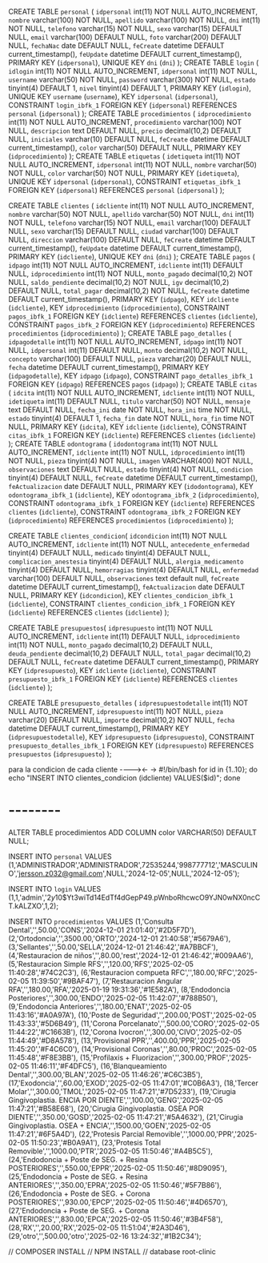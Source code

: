 CREATE TABLE `personal` (
  `idpersonal` int(11) NOT NULL AUTO_INCREMENT,
  `nombre` varchar(100) NOT NULL,
  `apellido` varchar(100) NOT NULL,
  `dni` int(11) NOT NULL,
  `telefono` varchar(15) NOT NULL,
  `sexo` varchar(15) DEFAULT NULL,
  `email` varchar(100) DEFAULT NULL,
  `foto` varchar(200) DEFAULT NULL,
  `fechaNac` date DEFAULT NULL,
  `feCreate` datetime DEFAULT current_timestamp(),
  `feUpdate` datetime DEFAULT current_timestamp(),
  PRIMARY KEY (`idpersonal`),
  UNIQUE KEY `dni` (`dni`)
);
CREATE TABLE `login` (
  `idlogin` int(11) NOT NULL AUTO_INCREMENT,
  `idpersonal` int(11) NOT NULL,
  `username` varchar(50) NOT NULL,
  `password` varchar(300) NOT NULL,
  `estado` tinyint(4) DEFAULT 1,
  `nivel` tinyint(4) DEFAULT 1,
  PRIMARY KEY (`idlogin`),
  UNIQUE KEY `username` (`username`),
  KEY `idpersonal` (`idpersonal`),
  CONSTRAINT `login_ibfk_1` FOREIGN KEY (`idpersonal`) REFERENCES `personal` (`idpersonal`)
);
CREATE TABLE `procedimientos` (
  `idprocedimiento` int(11) NOT NULL AUTO_INCREMENT,
  `procedimiento` varchar(100) NOT NULL,
  `descripcion` text DEFAULT NULL,
  `precio` decimal(10,2) DEFAULT NULL,
  `iniciales` varchar(10) DEFAULT NULL,
  `feCreate` datetime DEFAULT current_timestamp(),
  `color` varchar(50) DEFAULT NULL,
  PRIMARY KEY (`idprocedimiento`)
);
CREATE TABLE `etiquetas` (
  `idetiqueta` int(11) NOT NULL AUTO_INCREMENT,
  `idpersonal` int(11) NOT NULL,
  `nombre` varchar(50) NOT NULL,
  `color` varchar(50) NOT NULL,
  PRIMARY KEY (`idetiqueta`),
  UNIQUE KEY `idpersonal` (`idpersonal`),
  CONSTRAINT `etiquetas_ibfk_1` FOREIGN KEY (`idpersonal`) REFERENCES `personal` (`idpersonal`)
);

CREATE TABLE `clientes` (
  `idcliente` int(11) NOT NULL AUTO_INCREMENT,
  `nombre` varchar(50) NOT NULL,
  `apellido` varchar(50) NOT NULL,
  `dni` int(11) NOT NULL,
  `telefono` varchar(15) NOT NULL,
  `email` varchar(100) DEFAULT NULL,
  `sexo` varchar(15) DEFAULT NULL,
  `ciudad` varchar(100) DEFAULT NULL,
  `direccion` varchar(100) DEFAULT NULL,
  `feCreate` datetime DEFAULT current_timestamp(),
  `feUpdate` datetime DEFAULT current_timestamp(),
  PRIMARY KEY (`idcliente`),
  UNIQUE KEY `dni` (`dni`)
);
CREATE TABLE `pagos` (
  `idpago` int(11) NOT NULL AUTO_INCREMENT,
  `idcliente` int(11) DEFAULT NULL,
  `idprocedimiento` int(11) NOT NULL,
  `monto_pagado` decimal(10,2) NOT NULL,
  `saldo_pendiente` decimal(10,2) NOT NULL,
  `igv` decimal(10,2) DEFAULT NULL,
  `total_pagar` decimal(10,2) NOT NULL,
  `feCreate` datetime DEFAULT current_timestamp(),
  PRIMARY KEY (`idpago`),
  KEY `idcliente` (`idcliente`),
  KEY `idprocedimiento` (`idprocedimiento`),
  CONSTRAINT `pagos_ibfk_1` FOREIGN KEY (`idcliente`) REFERENCES `clientes` (`idcliente`),
  CONSTRAINT `pagos_ibfk_2` FOREIGN KEY (`idprocedimiento`) REFERENCES `procedimientos` (`idprocedimiento`)
);
CREATE TABLE `pago_detalles` (
  `idpagodetalle` int(11) NOT NULL AUTO_INCREMENT,
  `idpago` int(11) NOT NULL,
  `idpersonal` int(11) DEFAULT NULL,
  `monto` decimal(10,2) NOT NULL,
  `concepto` varchar(100) DEFAULT NULL,
  `pieza` varchar(20) DEFAULT NULL,
  `fecha` datetime DEFAULT current_timestamp(),
  PRIMARY KEY (`idpagodetalle`),
  KEY `idpago` (`idpago`),
  CONSTRAINT `pago_detalles_ibfk_1` FOREIGN KEY (`idpago`) REFERENCES `pagos` (`idpago`)
);
CREATE TABLE `citas` (
  `idcita` int(11) NOT NULL AUTO_INCREMENT,
  `idcliente` int(11) NOT NULL,
  `idetiqueta` int(11) DEFAULT NULL,
  `titulo` varchar(50) NOT NULL,
  `mensaje` text DEFAULT NULL,
  `fecha_ini` date NOT NULL,
  `hora_ini` time NOT NULL,
  `estado` tinyint(4) DEFAULT 1,
  `fecha_fin` date NOT NULL,
  `hora_fin` time NOT NULL,
  PRIMARY KEY (`idcita`),
  KEY `idcliente` (`idcliente`),
  CONSTRAINT `citas_ibfk_1` FOREIGN KEY (`idcliente`) REFERENCES `clientes` (`idcliente`)
);
CREATE TABLE `odontograma` (
  `idodontograma` int(11) NOT NULL AUTO_INCREMENT,
  `idcliente` int(11) NOT NULL,
  `idprocedimiento` int(11) NOT NULL,
  `pieza` tinyint(4) NOT NULL,
  `imagen` VARCHAR(400) NOT NULL,
  `observaciones` text DEFAULT NULL,
  `estado` tinyint(4) NOT NULL,
  `condicion` tinyint(4) DEFAULT NULL,
  `feCreate` datetime DEFAULT current_timestamp(),
  `feActualizacion` date DEFAULT NULL,
  PRIMARY KEY (`idodontograma`),
  KEY `odontograma_ibfk_1` (`idcliente`),
  KEY `odontograma_ibfk_2` (`idprocedimiento`),
  CONSTRAINT `odontograma_ibfk_1` FOREIGN KEY (`idcliente`) REFERENCES `clientes` (`idcliente`),
  CONSTRAINT `odontograma_ibfk_2` FOREIGN KEY (`idprocedimiento`) REFERENCES `procedimientos` (`idprocedimiento`)
);

CREATE TABLE `clientes_condicion`(
  `idcondicion` int(11) NOT NULL AUTO_INCREMENT,
  `idcliente` int(11) NOT NULL,
  `antecedente_enfermedad` tinyint(4) DEFAULT NULL,
  `medicado` tinyint(4) DEFAULT NULL,
  `complicacion_anestesia` tinyint(4) DEFAULT NULL,
  `alergia_medicamento` tinyint(4) DEFAULT NULL, 
  `hemorragias` tinyint(4) DEFAULT NULL,
  `enfermedad` varchar(100) DEFAULT NULL,
  `observaciones` text default null,
  `feCreate` datetime DEFAULT current_timestamp(),
  `feActualizacion` date DEFAULT NULL,
  PRIMARY KEY (`idcondicion`),
  KEY `clientes_condicion_ibfk_1` (`idcliente`),
  CONSTRAINT `clientes_condicion_ibfk_1` FOREIGN KEY (`idcliente`) REFERENCES `clientes` (`idcliente`)
);

CREATE TABLE `presupuestos`(
  `idpresupuesto` int(11) NOT NULL AUTO_INCREMENT,
  `idcliente` int(11) DEFAULT NULL,
  `idprocedimiento` int(11) NOT NULL,
  `monto_pagado` decimal(10,2) DEFAULT NULL,
  `deuda_pendiente` decimal(10,2) DEFAULT NULL,
  `total_pagar` decimal(10,2) DEFAULT NULL,
  `feCreate` datetime DEFAULT current_timestamp(),
  PRIMARY KEY (`idpresupuesto`),
  KEY `idcliente` (`idcliente`),
  CONSTRAINT `presupuesto_ibfk_1` FOREIGN KEY (`idcliente`) REFERENCES `clientes` (`idcliente`)
);

CREATE TABLE `presupuesto_detalles` (
  `idpresupuestodetalle` int(11) NOT NULL AUTO_INCREMENT,
  `idpresupuesto` int(11) NOT NULL,
  `pieza` varchar(20) DEFAULT NULL,
  `importe` decimal(10,2) NOT NULL,
  `fecha` datetime DEFAULT current_timestamp(),
  PRIMARY KEY (`idpresupuestodetalle`),
  KEY `idpresupuesto` (`idpresupuesto`),
  CONSTRAINT `presupuesto_detalles_ibfk_1` FOREIGN KEY (`idpresupuesto`) REFERENCES `presupuestos` (`idpresupuesto`)
);

para la condicion de cada cliente ----><- ->
#!/bin/bash 
for id in {1..10}; do 
  echo "INSERT INTO clientes_condicion (idcliente) VALUES($id)";
done

# --------


ALTER TABLE procedimientos ADD COLUMN color VARCHAR(50) DEFAULT NULL;

INSERT INTO `personal` VALUES
(1,'ADMINISTRADOR','ADMINISTRADOR',72535244,'998777712','MASCULINO','jersson.z032@gmail.com',NULL,'2024-12-05',NULL,'2024-12-05');

INSERT INTO `login` VALUES
(1,1,'admin','$2y$10$Yt3wiTd14EdTf4dGepP49.pWnboRhcwcO9YJN0wNX0ncCT.kALZXO',1,2);

INSERT INTO `procedimientos` VALUES
(1,'Consulta Dental','',50.00,'CONS','2024-12-01 21:01:40','#2D5F7D'),
(2,'Ortodoncia','',3500.00,'ORTO','2024-12-01 21:40:58','#5679A6'),
(3,'Sellantes','',50.00,'SELLA','2024-12-01 21:46:42','#A7BBCF'),
(4,'Restauracion de niños','',80.00,'rest','2024-12-01 21:46:42','#009AA6'),
(5,'Restauracion Simple RFS','',120.00,'RFS','2025-02-05 11:40:28','#74C2C3'),
(6,'Restauracion compueta RFC','',180.00,'RFC','2025-02-05 11:39:50','#9BAF47'),
(7,'Restauracion Angular RFA','',180.00,'RFA','2025-01-19 19:31:36','#1E582A'),
(8,'Endodoncia Posteriores','',300.00,'ENDO','2025-02-05 11:42:07','#788B50'),
(9,'Endodoncia Anteriores','',180.00,'ENAT','2025-02-05 11:43:16','#A0A97A'),
(10,'Poste de Seguridad','',200.00,'POST','2025-02-05 11:43:33','#5D6B49'),
(11,'Corona Porcelanato','',500.00,'CORO','2025-02-05 11:44:22','#C1663B'),
(12,'Corona Ivocron','',300.00,'CIVO','2025-02-05 11:44:49','#D8A578'),
(13,'Provisional PPR','',400.00,'PPR','2025-02-05 11:45:20','#F4C6C0'),
(14,'Provisional Coronas','',80.00,'PROC','2025-02-05 11:45:48','#F8E3BB'),
(15,'Profilaxis + Fluorizacion','',300.00,'PROF','2025-02-05 11:46:11','#F4DFC5'),
(16,'Blanqueamiento Dental','',300.00,'BLAN','2025-02-05 11:46:26','#C6C3B5'),
(17,'Exodoncia','',60.00,'EXOD','2025-02-05 11:47:01','#C0B6A3'),
(18,'Tercer Molar','',300.00,'TMOL','2025-02-05 11:47:21','#7D5233'),
(19,'Cirugia Gingivoplastia. ENCIA POR DIENTE','',100.00,'GENG','2025-02-05 11:47:21','#B58E68'),
(20,'Cirugia Gingivoplastia. OSEA POR DIENTE','',350.00,'GOSD','2025-02-05 11:47:21','#5A4632'),
(21,'Cirugia Gingivoplastia. OSEA + ENCIA','',1500.00,'GOEN','2025-02-05 11:47:21','#6F5A4D'),
(22,'Protesis Parcial Removible','',1000.00,'PPR','2025-02-05 11:50:23','#B0A9A1'),
(23,'Protesis Total Removible','',1000.00,'PTR','2025-02-05 11:50:46','#A4B5C5'),
(24,'Endodoncia + Poste de SEG. + Resina POSTERIORES','',550.00,'EPPR','2025-02-05 11:50:46','#8D9095'),
(25,'Endodoncia + Poste de SEG. + Resina ANTERIORES','',350.00,'EPRA','2025-02-05 11:50:46','#5F7B86'),
(26,'Endodoncia + Poste de SEG. + Corona POSTERIORES','',930.00,'EPCP','2025-02-05 11:50:46','#4D6570'),
(27,'Endodoncia + Poste de SEG. + Corona ANTERIORES','',830.00,'EPCA','2025-02-05 11:50:46','#3B4F58'),
(28,'RX','',20.00,'RX','2025-02-05 11:51:04','#2A3D46'),
(29,'otro','',500.00,'otro','2025-02-16 13:24:32','#1B2C34');

// COMPOSER INSTALL
// NPM INSTALL
// database root-clinic